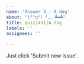 ```yaml
---
name: 'Answer 3 : A dog'
about: "(╯°□°）╯︵ ┻━┻"
title: quiz|431|A dog
labels: ''
assignees: ''

---
```


Just click 'Submit new issue'.
